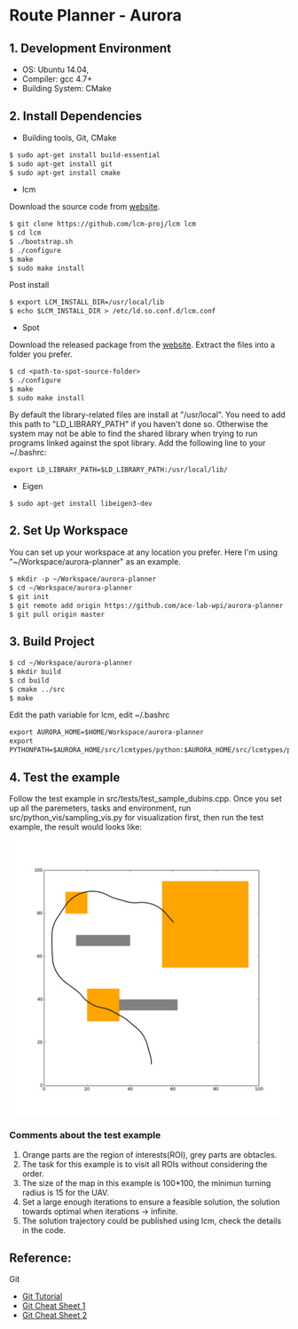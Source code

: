 # Route Planner - Aurora

## 1. Development Environment

* OS: Ubuntu 14.04,
* Compiler: gcc 4.7+
* Building System: CMake

## 2. Install Dependencies

* Building tools, Git, CMake
```
$ sudo apt-get install build-essential
$ sudo apt-get install git
$ sudo apt-get install cmake
```

* lcm

Download the source code from [website](https://github.com/lcm-proj/lcm).

```
$ git clone https://github.com/lcm-proj/lcm lcm
$ cd lcm
$ ./bootstrap.sh
$ ./configure
$ make
$ sudo make install
```

Post install

```
$ export LCM_INSTALL_DIR=/usr/local/lib
$ echo $LCM_INSTALL_DIR > /etc/ld.so.conf.d/lcm.conf
```


* Spot

Download the released package from the [website](https://spot.lrde.epita.fr/install.html). Extract the files into a folder you prefer.

```
$ cd <path-to-spot-source-folder>
$ ./configure
$ make
$ sudo make install
```

By default the library-related files are install at "/usr/local". You need to add this path to "LD_LIBRARY_PATH" if you haven't done so. Otherwise the system may not be able to find the shared library when trying to run programs linked against the spot library. Add the following line to your ~/.bashrc:

```
export LD_LIBRARY_PATH=$LD_LIBRARY_PATH:/usr/local/lib/
```

* Eigen

```
$ sudo apt-get install libeigen3-dev
```

## 2. Set Up Workspace
You can set up your workspace at any location you prefer. Here I'm using "~/Workspace/aurora-planner" as an example.
```
$ mkdir -p ~/Workspace/aurora-planner
$ cd ~/Workspace/aurora-planner
$ git init
$ git remote add origin https://github.com/ace-lab-wpi/aurora-planner
$ git pull origin master
```

## 3. Build Project

```
$ cd ~/Workspace/aurora-planner
$ mkdir build
$ cd build
$ cmake ../src
$ make
```

Edit the path variable for lcm, edit ~/.bashrc
```
export AURORA_HOME=$HOME/Workspace/aurora-planner
export PYTHONPATH=$AURORA_HOME/src/lcmtypes/python:$AURORA_HOME/src/lcmtypes/python/sampling:$PYTHONPATH

```

## 4. Test the example

Follow the test example in src/tests/test_sample_dubins.cpp. 
Once you set up all the paremeters, tasks and environment, run src/python_vis/sampling_vis.py for visualization first, then run the test example, the result would looks like:

<img src="/data/test_example.png" align="middle" height="500" >

### Comments about the test example
1. Orange parts are the region of interests(ROI), grey parts are obtacles.
2. The task for this example is to visit all ROIs without considering the order.
3. The size of the map in this example is 100*100, the minimun turning radius is 15 for the UAV.
4. Set a large enough iterations to ensure a feasible solution, the solution towards optimal when iterations -> infinite.
5. The solution trajectory could be published using lcm, check the details in the code.


## Reference:
Git

* [Git Tutorial](http://cleanercode.com/introduction-to-git-talk/introduction-to-git.pdf)
* [Git Cheat Sheet 1](https://www.atlassian.com/dms/wac/images/landing/git/atlassian_git_cheatsheet.pdf)
* [Git Cheat Sheet 2](https://training.github.com/kit/downloads/github-git-cheat-sheet.pdf)
